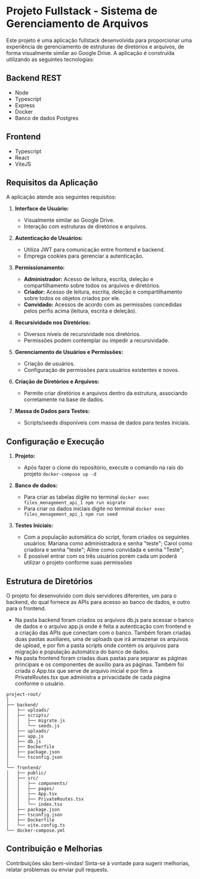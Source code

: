 # Projeto Fullstack - Sistema de Gerenciamento de Arquivos

Este projeto é uma aplicação fullstack desenvolvida para proporcionar uma experiência de gerenciamento de estruturas de diretórios e arquivos, de forma visualmente similar ao Google Drive. A aplicação é construída utilizando as seguintes tecnologias:

## Backend REST
- Node
- Typescript
- Express
- Docker
- Banco de dados Postgres

## Frontend
- Typescript
- React
- ViteJS

## Requisitos da Aplicação

A aplicação atende aos seguintes requisitos:

1. **Interface de Usuário:**
   - Visualmente similar ao Google Drive.
   - Interação com estruturas de diretórios e arquivos.

2. **Autenticação de Usuários:**
   - Utiliza JWT para comunicação entre frontend e backend.
   - Emprega cookies para gerenciar a autenticação.

3. **Permissionamento:**
   - **Administrador:** Acesso de leitura, escrita, deleção e compartilhamento sobre todos os arquivos e diretórios.
   - **Criador:** Acesso de leitura, escrita, deleção e compartilhamento sobre todos os objetos criados por ele.
   - **Convidado:** Acessos de acordo com as permissões concedidas pelos perfis acima (leitura, escrita e deleção).

4. **Recursividade nos Diretórios:**
   - Diversos níveis de recursividade nos diretórios.
   - Permissões podem contemplar ou impedir a recursividade.

5. **Gerenciamento de Usuários e Permissões:**
   - Criação de usuários.
   - Configuração de permissões para usuários existentes e novos.

6. **Criação de Diretórios e Arquivos:**
   - Permite criar diretórios e arquivos dentro da estrutura, associando corretamente na base de dados.

7. **Massa de Dados para Testes:**
   - Scripts/seeds disponíveis com massa de dados para testes iniciais.

## Configuração e Execução

1. **Projeto:**
   - Após fazer o clone do repositório, execute o comando na raís do projeto `docker-compose up -d`

2. **Banco de dados:**
   - Para criar as tabelas digite no terminal `docker exec files_menagement_api_1 npm run migrate`
   - Para criar os dados iniciais digite no terminal `docker exec files_menagement_api_1 npm run seed`

4. **Testes Iniciais:**
   - Com a população automática do script, foram criados os seguintes usuários: Mariana como administradora e senha "teste"; Carol como criadora e senha "teste"; Aline como convidada e senha "Teste";
   - É possível entrar com os três usuários porém cada um poderá utilizar o projeto conforme suas permissões
  
## Estrutura de Diretórios
O projeto foi desenvolvido com dois servidores diferentes, um para o backend, do qual fornece as APIs para acesso ao banco de dados, e outro para o frontend.
   - Na pasta backend foram criados os arquivos db.js para acessar o banco de dados e o arquivo app.js onde é feita a autenticação com frontend e a criação das APIs que conectam com o banco. Também foram criadas duas pastas auxiliares, uma de uploads que irá armazenar os arquivos de upload, e por fim a pasta scripts onde contém os arquivos para migração e população automática do banco de dados.
   - Na pasta frontend foram criadas duas pastas para separar as páginas principais e os componentes de auxilio para as páginas. Também foi criada o App.tsx que serve de arquivo inicial e por fim a PrivateRoutes.tsx que administra a privacidade de cada página conforme o usuário.

```plaintext
project-root/
│
├── backend/
│   ├── uploads/
│   ├── scripts/
│   │   ├── migrate.js
│   │   └── seeds.js
│   ├── uploads/
│   ├── app.js
│   ├── db.js
│   ├── Dockerfile
│   ├── package.json
│   └── tsconfig.json
│
└── frontend/
│   ├── public/
│   ├── src/
│   │   ├── components/
│   │   ├── pages/
│   │   ├── App.tsx
│   │   ├── PrivateRoutes.tsx
│   │   └── index.tsx
│   ├── package.json
│   ├── tsconfig.json
│   ├── Dockerfile
│   └── vite.config.ts
└── docker-compose.yml
```

## Contribuição e Melhorias

Contribuições são bem-vindas! Sinta-se à vontade para sugerir melhorias, relatar problemas ou enviar pull requests.
